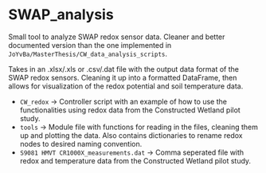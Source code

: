 # SWAP_analysis
Small tool to analyze SWAP redox sensor data. Cleaner and better documented version than the one implemented in `JoYvBa/MasterThesis/CW_data_analysis_scripts`.

Takes in an .xlsx/.xls or .csv/.dat file with the output data format of the SWAP redox sensors. Cleaning it up into a formatted DataFrame, then allows for visualization of the redox potential and soil temperature data.

- `CW_redox` -> Controller script with an example of how to use the functionalities using redox data from the Constructed Wetland pilot study.
- `tools` -> Module file with functions for reading in the files, cleaning them up and plotting the data. Also contains dictionaries to rename redox nodes to desired naming convention.
- `S9081 HMVT CR1000X_measurements.dat` -> Comma seperated file with redox and temperature data from the Constructed Wetland pilot study.
  
